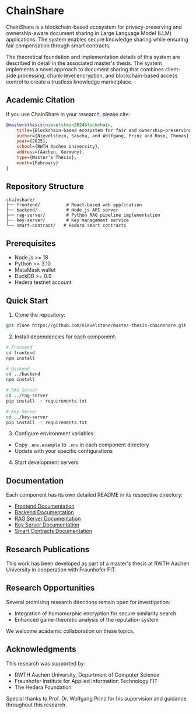 # ChainShare

ChainShare is a blockchain-based ecosystem for privacy-preserving and ownership-aware document sharing in Large Language Model (LLM) applications. The system enables secure knowledge sharing while ensuring fair compensation through smart contracts.

The theoretical foundation and implementation details of this system are described in detail in the associated master's thesis. The system implements a novel approach to document sharing that combines client-side processing, chunk-level encryption, and blockchain-based access control to create a trustless knowledge marketplace.

## Academic Citation

If you use ChainShare in your research, please cite:

```bibtex
@mastersthesis{nievelstein2024blockchain,
    title={Blockchain-based ecosystem for fair and ownership-preserving document-sharing in {LLM} use cases},
    author={Nievelstein, Sascha, and Wolfgang, Prinz and Rose, Thomas},
    year={2025},
    school={RWTH Aachen University},
    address={Aachen, Germany},
    type={Master's Thesis},
    month={February}
}
```


## Repository Structure

```
chainshare/
├── frontend/          # React-based web application
├── backend/           # Node.js API server
├── rag-server/        # Python RAG pipeline implementation
├── key-server/        # Key management service
└── smart-contract/   # Hedera smart contracts
```

## Prerequisites

- Node.js >= 18
- Python >= 3.10
- MetaMask wallet
- DuckDB >= 0.9
- Hedera testnet account

## Quick Start

1. Clone the repository:
```bash
git clone https://github.com/nievelstone/master-thesis-chainshare.git
```

2. Install dependencies for each component:
```bash
# Frontend
cd frontend
npm install

# Backend
cd ../backend
npm install

# RAG Server
cd ../rag-server
pip install -r requirements.txt

# Key Server
cd ../key-server
pip install -r requirements.txt
```

3. Configure environment variables:
- Copy `.env.example` to `.env` in each component directory
- Update with your specific configurations

4. Start development servers

## Documentation

Each component has its own detailed README in its respective directory:

- [Frontend Documentation](./frontend/README.md)
- [Backend Documentation](./backend/README.md)
- [RAG Server Documentation](./rag-server/README.md)
- [Key Server Documentation](./key-server/README.md)
- [Smart Contracts Documentation](./smart-contract/README.md)

## Research Publications

This work has been developed as part of a master's thesis at RWTH Aachen University in cooperation with Fraunhofer FIT.

## Research Opportunities

Several promising research directions remain open for investigation:

- Integration of homomorphic encryption for secure similarity search
- Enhanced game-theoretic analysis of the reputation system

We welcome academic collaboration on these topics.

## Acknowledgments

This research was supported by:

- RWTH Aachen University, Department of Computer Science
- Fraunhofer Institute for Applied Information Technology FIT
- The Hedera Foundation

Special thanks to Prof. Dr. Wolfgang Prinz for his supervision and guidance throughout this research.